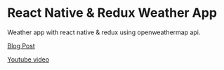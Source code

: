 # React Native & Redux Weather App 

Weather app with react native & redux using openweathermap api.

[Blog Post](https://codingfromscratch.dev/weather-app-with-react-native-redux)

[Youtube video](https://youtu.be/Af36ojofSQE)